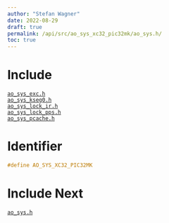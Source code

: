 ```yaml
---
author: "Stefan Wagner"
date: 2022-08-29
draft: true
permalink: /api/src/ao_sys_xc32_pic32mk/ao_sys.h/
toc: true
---
```


# Include

[`ao_sys_exc.h`](ao_sys_exc.h.md) <br/>
[`ao_sys_kseg0.h`](ao_sys_kseg0.h.md) <br/>
[`ao_sys_lock_ir.h`](ao_sys_lock_ir.h.md) <br/>
[`ao_sys_lock_pps.h`](ao_sys_lock_pps.h.md) <br/>
[`ao_sys_pcache.h`](ao_sys_pcache.h.md)

# Identifier

```c
#define AO_SYS_XC32_PIC32MK
```

# Include Next

[`ao_sys.h`](../ao_sys_xc32_pic32/ao_sys.h.md)
